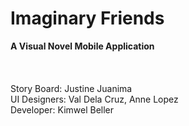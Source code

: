 # Imaginary Friends
**A Visual Novel Mobile Application** \
\
\
\
Story Board: Justine Juanima  \
UI Designers: Val Dela Cruz, Anne Lopez \
Developer: Kimwel Beller
